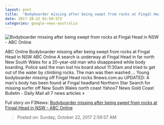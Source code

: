 ```yaml
---
layout: post
title:  "Bodyboarder missing after being swept from rocks at Fingal Head in NSW - ABC Online"
date: 2017-10-22 02:59:57Z
categories: google-news-australia
---
```


![Bodyboarder missing after being swept from rocks at Fingal Head in NSW - ABC Online](http://www.abc.net.au/news/image/9074522-1x1-700x700.jpg)

ABC Online Bodyboarder missing after being swept from rocks at Fingal Head in NSW ABC Online A search is underway at Fingal Head in far north New South Wales for a 20-year-old man who disappeared while body boarding. Police said the man lost his board about 11:30am and tried to get out of the water by climbing rocks. The man was then washed ... Young bodyboarder missing off Fingal Head rocks 9news.com.au UPDATED: A man's body has been found at Fingal headland Northern Star Search for missing surfer off New South Wales north coast Yahoo7 News Gold Coast Bulletin - Daily Mail all 7 news articles »


Full story on F3News: [Bodyboarder missing after being swept from rocks at Fingal Head in NSW - ABC Online](http://www.f3nws.com/n/FXzvuB)

> Posted on: Sunday, October 22, 2017 2:59:57 AM
